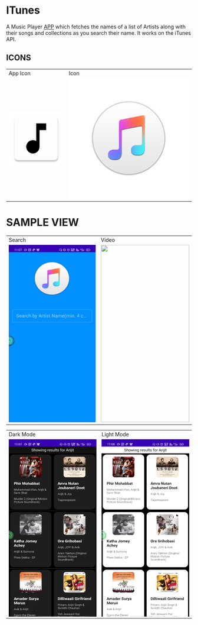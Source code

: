 # ITunes
A Music Player <a href="https://github.com/AYUSTARK/ITunes/raw/master/app/release/app-release.apk">APP</a> which fetches the names of a list of Artists along with their songs and collections as you search their name.
It works on the iTunes API.

## ICONS
<table>
  <tr>
    <td>App Icon</td>
    <td>Icon</td>
  </tr>
  <tr>
    <td><img src="https://github.com/AYUSTARK/ITunes/blob/master/app/src/main/res/mipmap-xxxhdpi/ic_launcher.png"></td>
    <td><img src="https://github.com/AYUSTARK/ITunes/blob/master/app/src/main/res/mipmap-xxxhdpi/ic_tunes_foreground.png"></td>
  </tr>
</table>

# SAMPLE VIEW
<table>
  <tr>
    <td>Search</td>
    <td>Video</td>
  </tr>
  <tr>
    <td><img src="https://github.com/AYUSTARK/Photos/blob/main/iTunes/itunesss3.jpeg" height="480" width="240"></td>
    <td><img src="https://github.com/AYUSTARK/Photos/blob/main/iTunes/itunesgif.gif" width=240 height=480/></td>
  </tr>
</table>
<table>
  <tr>
    <td>Dark Mode</td>
    <td>Light Mode</td>
  </tr>
  <tr>
    <td><img src="https://github.com/AYUSTARK/Photos/blob/main/iTunes/itunesss1.jpeg" align="left" height="480" width="240"></td>
    <td><img src="https://github.com/AYUSTARK/Photos/blob/main/iTunes/itunesss2.jpeg" align="right" height="480" width="240"></td>
  </tr>
</table>
